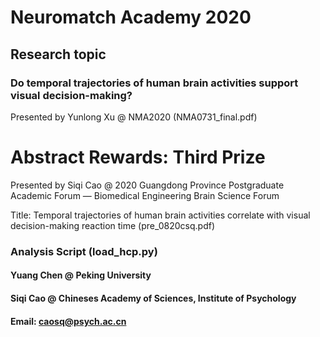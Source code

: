 # Neuromatch Academy 2020

## Research topic
### Do temporal trajectories of human brain activities support visual decision-making? 

Presented by Yunlong Xu @ NMA2020 (NMA0731_final.pdf)

# Abstract Rewards: Third Prize

Presented by Siqi Cao @ 2020 Guangdong Province Postgraduate Academic Forum — Biomedical Engineering Brain Science Forum

Title: Temporal trajectories of human brain activities correlate with visual decision-making reaction time (pre_0820csq.pdf)



### Analysis Script (load_hcp.py)
#### Yuang Chen @ Peking University
#### Siqi Cao @ Chineses Academy of Sciences, Institute of Psychology
#### Email: caosq@psych.ac.cn
